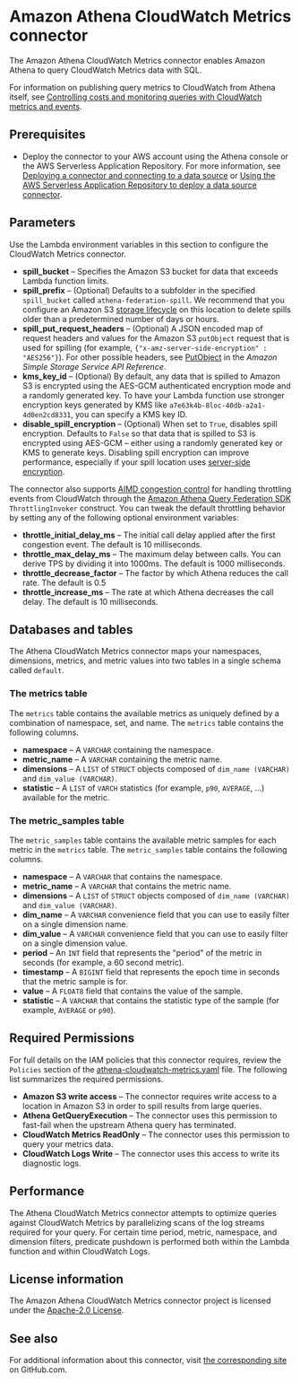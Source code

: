 # Amazon Athena CloudWatch Metrics connector<a name="connectors-cwmetrics"></a>

The Amazon Athena CloudWatch Metrics connector enables Amazon Athena to query CloudWatch Metrics data with SQL\.

For information on publishing query metrics to CloudWatch from Athena itself, see [Controlling costs and monitoring queries with CloudWatch metrics and events](control-limits.md)\.

## Prerequisites<a name="connectors-cwmetrics-prerequisites"></a>
+ Deploy the connector to your AWS account using the Athena console or the AWS Serverless Application Repository\. For more information, see [Deploying a connector and connecting to a data source](connect-to-a-data-source-lambda.md) or [Using the AWS Serverless Application Repository to deploy a data source connector](connect-data-source-serverless-app-repo.md)\.

## Parameters<a name="connectors-cwmetrics-parameters"></a>

Use the Lambda environment variables in this section to configure the CloudWatch Metrics connector\.
+ **spill\_bucket** – Specifies the Amazon S3 bucket for data that exceeds Lambda function limits\.
+ **spill\_prefix** – \(Optional\) Defaults to a subfolder in the specified `spill_bucket` called `athena-federation-spill`\. We recommend that you configure an Amazon S3 [storage lifecycle](https://docs.aws.amazon.com/AmazonS3/latest/userguide/object-lifecycle-mgmt.html) on this location to delete spills older than a predetermined number of days or hours\.
+ **spill\_put\_request\_headers** – \(Optional\) A JSON encoded map of request headers and values for the Amazon S3 `putObject` request that is used for spilling \(for example, `{"x-amz-server-side-encryption" : "AES256"}`\)\. For other possible headers, see [PutObject](https://docs.aws.amazon.com/AmazonS3/latest/API/API_PutObject.html) in the *Amazon Simple Storage Service API Reference*\.
+ **kms\_key\_id** – \(Optional\) By default, any data that is spilled to Amazon S3 is encrypted using the AES\-GCM authenticated encryption mode and a randomly generated key\. To have your Lambda function use stronger encryption keys generated by KMS like `a7e63k4b-8loc-40db-a2a1-4d0en2cd8331`, you can specify a KMS key ID\.
+ **disable\_spill\_encryption** – \(Optional\) When set to `True`, disables spill encryption\. Defaults to `False` so that data that is spilled to S3 is encrypted using AES\-GCM – either using a randomly generated key or KMS to generate keys\. Disabling spill encryption can improve performance, especially if your spill location uses [server\-side encryption](https://docs.aws.amazon.com/AmazonS3/latest/userguide/serv-side-encryption.html)\.

The connector also supports [AIMD congestion control](https://en.wikipedia.org/wiki/Additive_increase/multiplicative_decrease) for handling throttling events from CloudWatch through the [Amazon Athena Query Federation SDK](https://github.com/awslabs/aws-athena-query-federation/tree/master/athena-federation-sdk) `ThrottlingInvoker` construct\. You can tweak the default throttling behavior by setting any of the following optional environment variables:
+ **throttle\_initial\_delay\_ms** – The initial call delay applied after the first congestion event\. The default is 10 milliseconds\.
+ **throttle\_max\_delay\_ms** – The maximum delay between calls\. You can derive TPS by dividing it into 1000ms\. The default is 1000 milliseconds\.
+ **throttle\_decrease\_factor** – The factor by which Athena reduces the call rate\. The default is 0\.5
+ **throttle\_increase\_ms** – The rate at which Athena decreases the call delay\. The default is 10 milliseconds\.

## Databases and tables<a name="connectors-cwmetrics-databases-and-tables"></a>

The Athena CloudWatch Metrics connector maps your namespaces, dimensions, metrics, and metric values into two tables in a single schema called `default`\.

### The metrics table<a name="connectors-cwmetrics-the-metrics-table"></a>

The `metrics` table contains the available metrics as uniquely defined by a combination of namespace, set, and name\. The `metrics` table contains the following columns\.
+ **namespace** – A `VARCHAR` containing the namespace\.
+ **metric\_name** – A `VARCHAR` containing the metric name\.
+ **dimensions** – A `LIST` of `STRUCT` objects composed of `dim_name (VARCHAR)` and `dim_value (VARCHAR)`\.
+ **statistic** – A `LIST` of `VARCH` statistics \(for example, `p90`, `AVERAGE`, \.\.\.\) available for the metric\.

### The metric\_samples table<a name="connectors-cwmetrics-the-metric_samples-table"></a>

The `metric_samples` table contains the available metric samples for each metric in the `metrics` table\. The `metric_samples` table contains the following columns\.
+ **namespace** – A `VARCHAR` that contains the namespace\.
+ **metric\_name** – A `VARCHAR` that contains the metric name\.
+ **dimensions** – A `LIST` of `STRUCT` objects composed of `dim_name (VARCHAR)` and `dim_value (VARCHAR)`\.
+ **dim\_name** – A `VARCHAR` convenience field that you can use to easily filter on a single dimension name\.
+ **dim\_value** – A `VARCHAR` convenience field that you can use to easily filter on a single dimension value\.
+ **period** – An `INT` field that represents the "period" of the metric in seconds \(for example, a 60 second metric\)\.
+ **timestamp** – A `BIGINT` field that represents the epoch time in seconds that the metric sample is for\.
+ **value** – A `FLOAT8` field that contains the value of the sample\.
+ **statistic** – A `VARCHAR` that contains the statistic type of the sample \(for example, `AVERAGE` or `p90`\)\.

## Required Permissions<a name="connectors-cwmetrics-required-permissions"></a>

For full details on the IAM policies that this connector requires, review the `Policies` section of the [athena\-cloudwatch\-metrics\.yaml](https://github.com/awslabs/aws-athena-query-federation/blob/master/athena-cloudwatch-metrics/athena-cloudwatch-metrics.yaml) file\. The following list summarizes the required permissions\.
+ **Amazon S3 write access** – The connector requires write access to a location in Amazon S3 in order to spill results from large queries\.
+ **Athena GetQueryExecution** – The connector uses this permission to fast\-fail when the upstream Athena query has terminated\.
+ **CloudWatch Metrics ReadOnly** – The connector uses this permission to query your metrics data\.
+ **CloudWatch Logs Write** – The connector uses this access to write its diagnostic logs\.

## Performance<a name="connectors-cwmetrics-performance"></a>

The Athena CloudWatch Metrics connector attempts to optimize queries against CloudWatch Metrics by parallelizing scans of the log streams required for your query\. For certain time period, metric, namespace, and dimension filters, predicate pushdown is performed both within the Lambda function and within CloudWatch Logs\.

## License information<a name="connectors-cwmetrics-license-information"></a>

The Amazon Athena CloudWatch Metrics connector project is licensed under the [Apache\-2\.0 License](https://www.apache.org/licenses/LICENSE-2.0.html)\.

## See also<a name="connectors-cwmetrics-see-also"></a>

For additional information about this connector, visit [the corresponding site](https://github.com/awslabs/aws-athena-query-federation/tree/master/athena-cloudwatch-metrics) on GitHub\.com\.